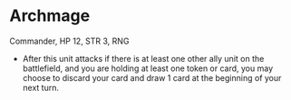 # Archmage

Commander, HP 12, STR 3, RNG

* After this unit attacks if there is at least one other ally unit on the battlefield, and you are holding at least one token or card, you may choose to discard your card and draw 1 card at the beginning of your next turn.